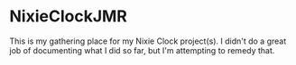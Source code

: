 # NixieClockJMR

This is my gathering place for my Nixie Clock project(s).  I didn't do a great job of documenting what I did so far, but I'm attempting to remedy that.

